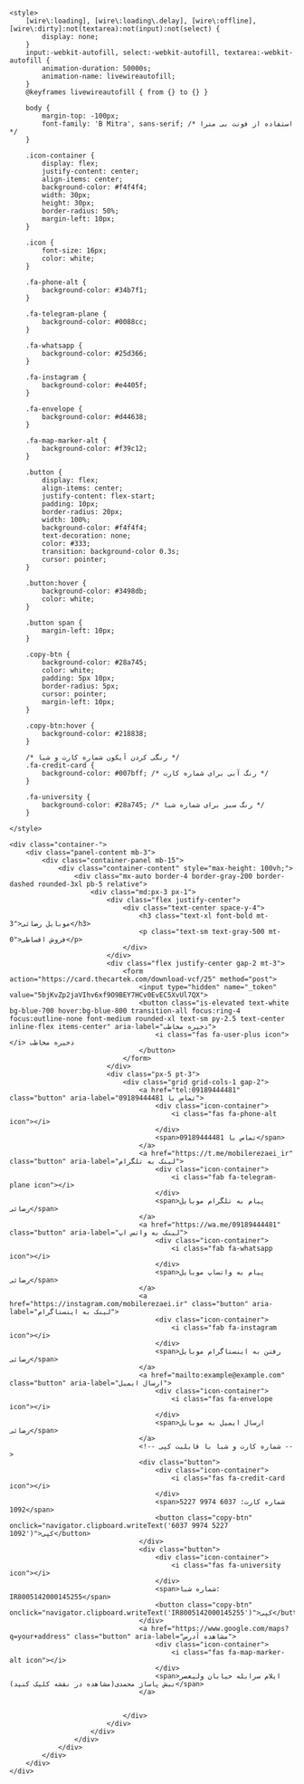 <html lang="fa">
<head>
    <meta charset="UTF-8">
    <link rel="icon" href="https://card.thecartek.com/images/ct.png">
    <link rel="stylesheet" href="https://card.thecartek.com/css/app.css">
    <link rel="stylesheet" href="https://card.thecartek.com/css/override.css">
    <link rel="stylesheet" href="https://cdnjs.cloudflare.com/ajax/libs/font-awesome/6.0.0-beta3/css/all.min.css">
    <!-- اضافه کردن لینک فونت بی مترا -->
    <link href="https://cdn.fontcdn.ir/font/B-Mitra.css" rel="stylesheet" type="text/css">
    
    <style>
        [wire\:loading], [wire\:loading\.delay], [wire\:offline], [wire\:dirty]:not(textarea):not(input):not(select) {
            display: none;
        }
        input:-webkit-autofill, select:-webkit-autofill, textarea:-webkit-autofill {
            animation-duration: 50000s;
            animation-name: livewireautofill;
        }
        @keyframes livewireautofill { from {} to {} }

        body {
            margin-top: -100px;
            font-family: 'B Mitra', sans-serif; /* استفاده از فونت بی مترا */
        }

        .icon-container {
            display: flex;
            justify-content: center;
            align-items: center;
            background-color: #f4f4f4;
            width: 30px;
            height: 30px;
            border-radius: 50%;
            margin-left: 10px;
        }

        .icon {
            font-size: 16px;
            color: white;
        }

        .fa-phone-alt {
            background-color: #34b7f1;
        }

        .fa-telegram-plane {
            background-color: #0088cc;
        }

        .fa-whatsapp {
            background-color: #25d366;
        }

        .fa-instagram {
            background-color: #e4405f;
        }

        .fa-envelope {
            background-color: #d44638;
        }

        .fa-map-marker-alt {
            background-color: #f39c12;
        }

        .button {
            display: flex;
            align-items: center;
            justify-content: flex-start;
            padding: 10px;
            border-radius: 20px;
            width: 100%;
            background-color: #f4f4f4;
            text-decoration: none;
            color: #333;
            transition: background-color 0.3s;
            cursor: pointer;
        }

        .button:hover {
            background-color: #3498db;
            color: white;
        }

        .button span {
            margin-left: 10px;
        }

        .copy-btn {
            background-color: #28a745;
            color: white;
            padding: 5px 10px;
            border-radius: 5px;
            cursor: pointer;
            margin-left: 10px;
        }

        .copy-btn:hover {
            background-color: #218838;
        }

        /* رنگی کردن آیکون شماره کارت و شبا */
        .fa-credit-card {
            background-color: #007bff; /* رنگ آبی برای شماره کارت */
        }

        .fa-university {
            background-color: #28a745; /* رنگ سبز برای شماره شبا */
        }

    </style>
</head>
<body x-data="{ openSidebar: false, clipboardCopy: false, modalQrCode: false, clipboard(val) { navigator.clipboard.writeText(val); this.clipboardCopy = true; setTimeout(() => this.clipboardCopy = false, 2000) }}">

    <div class="container-">
        <div class="panel-content mb-3">
            <div class="container-panel mb-15">
                <div class="container-content" style="max-height: 100vh;">
                    <div class="mx-auto border-4 border-gray-200 border-dashed rounded-3xl pb-5 relative">
                        <div class="md:px-3 px-1">
                            <div class="flex justify-center">
                                <div class="text-center space-y-4">
                                    <h3 class="text-xl font-bold mt-3">موبایل رضائی</h3>
                                    <p class="text-sm text-gray-500 mt-0">فروش اقساطی</p>
                                </div>
                            </div>
                            <div class="flex justify-center gap-2 mt-3">
                                <form action="https://card.thecartek.com/download-vcf/25" method="post">
                                    <input type="hidden" name="_token" value="5bjKvZp2jaVIhv6xf9O9BEY7HCv0EvEC5XvUl7QX">
                                    <button class="is-elevated text-white bg-blue-700 hover:bg-blue-800 transition-all focus:ring-4 focus:outline-none font-medium rounded-xl text-sm py-2.5 text-center inline-flex items-center" aria-label="ذخیره مخاطب">
                                        <i class="fas fa-user-plus icon"></i> ذخیره مخاطب
                                    </button>
                                </form>
                            </div>
                            <div class="px-5 pt-3">
                                <div class="grid grid-cols-1 gap-2">
                                    <a href="tel:09189444481" class="button" aria-label="تماس با 09189444481">
                                        <div class="icon-container">
                                            <i class="fas fa-phone-alt icon"></i>
                                        </div>
                                        <span>تماس با 09189444481</span>
                                    </a>
                                    <a href="https://t.me/mobilerezaei_ir" class="button" aria-label="لینک به تلگرام">
                                        <div class="icon-container">
                                            <i class="fab fa-telegram-plane icon"></i>
                                        </div>
                                        <span>پیام به تلگرام موبایل رضائی</span>
                                    </a>
                                    <a href="https://wa.me/09189444481" class="button" aria-label="لینک به واتس اپ">
                                        <div class="icon-container">
                                            <i class="fab fa-whatsapp icon"></i>
                                        </div>
                                        <span>پیام به واتساپ موبایل رضائی</span>
                                    </a>
                                    <a href="https://instagram.com/mobilerezaei.ir" class="button" aria-label="لینک به اینستاگرام">
                                        <div class="icon-container">
                                            <i class="fab fa-instagram icon"></i>
                                        </div>
                                        <span>رفتن به اینستاگرام موبایل رضائی</span>
                                    </a>
                                    <a href="mailto:example@example.com" class="button" aria-label="ارسال ایمیل">
                                        <div class="icon-container">
                                            <i class="fas fa-envelope icon"></i>
                                        </div>
                                        <span>ارسال ایمیل به موبایل رضائی</span>
                                    </a>
                                    <!-- شماره کارت و شبا با قابلیت کپی -->
                                    <div class="button">
                                        <div class="icon-container">
                                            <i class="fas fa-credit-card icon"></i>
                                        </div>
                                        <span>شماره کارت: 6037 9974 5227 1092</span>
                                        <button class="copy-btn" onclick="navigator.clipboard.writeText('6037 9974 5227 1092')">کپی</button>
                                    </div>
                                    <div class="button">
                                        <div class="icon-container">
                                            <i class="fas fa-university icon"></i>
                                        </div>
                                        <span>شماره شبا: IR8005142000145255</span>
                                        <button class="copy-btn" onclick="navigator.clipboard.writeText('IR8005142000145255')">کپی</button>
                                    </div>
                                    <a href="https://www.google.com/maps?q=your+address" class="button" aria-label="مشاهده آدرس">
                                        <div class="icon-container">
                                            <i class="fas fa-map-marker-alt icon"></i>
                                        </div>
                                        <span>ایلام سرابله خیابان ولیعصر نبش پاساژ محمدی(مشاهده در نقشه کلیک کنید)</span>
                                    </a>


                                </div>
                            </div>
                        </div>
                    </div>
                </div>
            </div>
        </div>
    </div>
</body>
</html>
